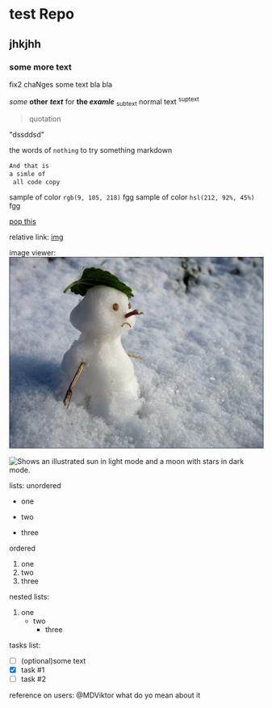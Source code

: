 # test Repo
## jhkjhh

### some more text

fix2 chaNges
some text bla bla

*some* **other** ***text*** for **the *examle***
<sub>subtext</sub>
normal text
<sup>suptext</sup>

> quotation 

"dssddsd"

the words of `nothing` to try something markdown 

```
And that is 
a simle of
 all code copy
```
sample of color `rgb(9, 105, 218)` fgg 
sample of color `hsl(212, 92%, 45%)` fgg 

[pop this](https://github.com/MDViktor/testrepo#test-repo)

relative link: [img](1.jpg)

image viewer: ![1](2.png)

<picture>
  <source media="(prefers-color-scheme: dark)" srcset="https://user-images.githubusercontent.com/25423296/163456776-7f95b81a-f1ed-45f7-b7ab-8fa810d529fa.png">
  <source media="(prefers-color-scheme: light)" srcset="https://user-images.githubusercontent.com/25423296/163456779-a8556205-d0a5-45e2-ac17-42d089e3c3f8.png">
  <img alt="Shows an illustrated sun in light mode and a moon with stars in dark mode." src="https://user-images.githubusercontent.com/25423296/163456779-a8556205-d0a5-45e2-ac17-42d089e3c3f8.png">
</picture>

lists:
unordered
- one
+ two
* three

ordered

1. one
2. two
3. three 

nested lists:
1. one
    - two
      * three

tasks list:
- [ ] \(optional)some text 
- [x] task #1
- [ ] task #2

reference on users:
@MDViktor what do yo mean about it
